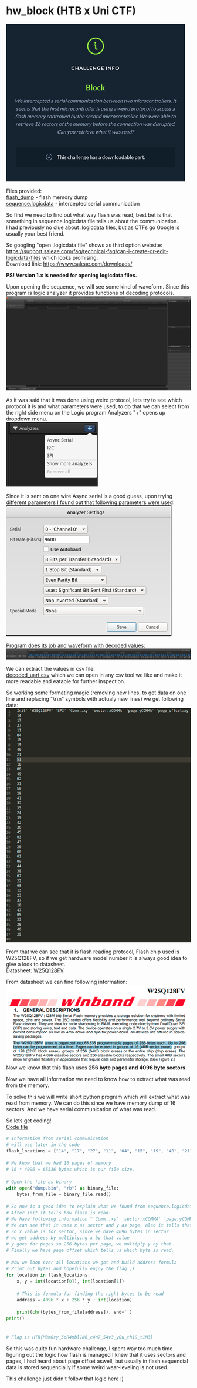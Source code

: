 # hw_block (HTB x Uni CTF)

![description](files/block.png)

Files provided:   
[flash_dump](files/dump.bin) - flash memory dump  
[sequence.logicdata](files/sequence.logicdata) - intercepted serial communication

So first we need to find out what way flash was read, best bet is that something in sequence.logicdata file tells us about the communication.  
I had previously no clue about .logicdata files, but as CTFs go Google is usually your best friend.

So googling "open .logicdata file" shows as third option website: https://support.saleae.com/faq/technical-faq/can-i-create-or-edit-logicdata-files which looks promising.  
Download link: https://www.saleae.com/downloads/

**PS! Version 1.x is needed for opening logicdata files.**

Upon opening the sequence, we will see some kind of waveform. Since this program is logic analyzer it provides functions of decoding protocols.
![logic_waveform](files/logic.png)

As it was said that it was done using weird protocol, lets try to see which protocol it is and what parameters were used, to do that we can select from the right side menu on the Logic program Analyzers "+" opens up dropdown menu.  
![dropdown_menu](files/analyzers.png)

Since it is sent on one wire Async serial is a good guess, upon trying different parameters I found out that following parameters were used:  
![async_serial_parameters](files/uart_parameters.png)

Program does its job and waveform with decoded values:  
![decoded_waveform](files/decoded_protocol.png)

We can extract the values in csv file:  
[decoded_uart.csv](files/decoded_uart.csv) which we can open in any csv tool we like and make it more readable and eatable for further inspection.

So working some formating magic (removing new lines, to get data on one line and replacing "\r\n" symbols with actualy new lines) we get following data:  
![readable_export](files/formated_output.png)

From that we can see that it is flash reading protocol, Flash chip used is W25Q128FV, so if we get hardware model number it is always good idea to give a look to datasheet.  
Datasheet: [W25Q128FV](https://www.winbond.com/resource-files/w25q128fv_revhh1_100913_website1.pdf)

From datasheet we can find following information: 
![datasheet_information](files/datasheet_.png)  
Now we know that this flash uses **256 byte pages and 4096 byte sectors**.

Now we have all information we need to know how to extract what was read from the memory.

To solve this we will write short python program which will extract what was read from memory. We can do this since we have memory dump of 16 sectors. And we have serial communication of what was read.

So lets get coding!  
[Code file](files/extractor.py)

```python
# Information from serial communication
# will use later in the code
flash_locations = ["14", "17", "27", "11", "04", "15", "19", "40", "21", "51", "18", "06", "49", "02", "31", "50", "28", "41", "32", "35", "24", "39", "42", "36", "45", "03", "43", "20", "00", "01", "09", "44", "38", "07", "22", "08", "13", "23", "37", "10", "47", "05", "33", "26", "46", "25"]

# We know that we had 16 pages of memory
# 16 * 4096 = 65536 bytes which is our file size.

# Open the file as binary
with open("dump.bin", "rb") as binary_file:
    bytes_from_file = binary_file.read()

# So now is a good idea to explain what we found from sequence.logicdata
# After init it tells how flash is read:
# We have following information "'Comm..xy' 'sector:xCOMMA' 'page:yCOMMA' 'page_offset:xy"
# We can see that it uses x as sector and y as page, also it tells that page_offset is xy
# So x value is for sector, since we have 4096 bytes in sector
# we get address by multiplying x by that value
# y goes for pages so 256 bytes per page, we multiply y by that.
# Finally we have page offset which tells us which byte is read.

# Now we loop over all locations we got and build address formula
# Print out bytes and hopefully enjoy the flag ;)
for location in flash_locations:
    x, y = int(location[0]), int(location[1])

    # This is formula for finding the right bytes to be read
    address = 4096 * x + 256 * y + int(location)
    
    print(chr(bytes_from_file[address]), end='')
print()


# Flag is HTB{M3m0ry_5cR4mbl1N6_c4n7_54v3_y0u_th1S_t1M3}
```

So this was quite fun hardware challenge, I spent way too much time figuring out the logic how flash is managed I knew that it uses sectors and pages, I had heard about page offset aswell, but usually in flash sequencial data is stored sequencially if some weird wear-leveling is not used.  

This challenge just didn't follow that logic here :)